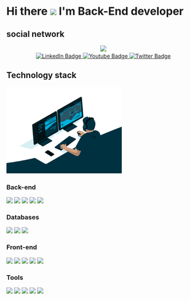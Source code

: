  <h1>
  Hi there <img src="https://media.giphy.com/media/hvRJCLFzcasrR4ia7z/giphy.gif" width="30px"/> I'm Back-End developer
</h1>
<h2>
  social network
 </h2>
 <div id="header" align="center">
  <img src="https://media.giphy.com/media/M9gbBd9nbDrOTu1Mqx/giphy.gif" width="100"/>
  <div id="badges">
  <a href="https://t.me/pythonpublics">
    <img src="https://img.shields.io/badge/Telegram-blue?style=for-the-badge&logo=Telegram&logoColor=white" alt="LinkedIn Badge"/>
  </a>
  <a href="your-youtube-URL">
    <img src="https://img.shields.io/badge/YouTube-red?style=for-the-badge&logo=youtube&logoColor=white" alt="Youtube Badge"/>
  </a>
  <a href="https://www.tiktok.com/@kaidis_developer">
    <img src="https://img.shields.io/badge/Tiktok-black?style=for-the-badge&logo=Tiktok&logoColor=white" alt="Twitter Badge"/>
  </a>
</div>
</div>

 <h2>
Technology stack
  </h2>
  <img src="https://raw.githubusercontent.com/DJWOMS/DJWOMS/main/code.gif" width="300">

<h3>Back-end</h3>

<img src="https://img.shields.io/badge/Python-black?style=for-the-badge&logo=Python&logoColor=blue"/>  <img src="https://img.shields.io/badge/Django-limegreen?style=for-the-badge&logo=Django&logoColor=white"/> 
<img src="https://img.shields.io/badge/Flask-white?style=for-the-badge&logo=Flask&logoColor=black"/>
<img src="https://img.shields.io/badge/jinja-deepskyblue?style=for-the-badge&logo=jinja&logoColor=white"/>
<img src="https://img.shields.io/badge/fastapi-white?style=for-the-badge&logo=fastapi&logoColor=green"/>


<h3>Databases</h3>

<img src="https://img.shields.io/badge/MySql-blue?style=for-the-badge&logo=MySql&logoColor=white"/>  <img src="https://img.shields.io/badge/sqlite-deepskyblue?style=for-the-badge&logo=sqlite&logoColor=003B57"/>
<img src="https://img.shields.io/badge/postgresql-blue?style=for-the-badge&logo=postgresql&logoColor=FFFFFF"/>

<h3>Front-end</h3>

<img src="https://img.shields.io/badge/Html5-red?style=for-the-badge&logo=Html5&logoColor=white"/>  <img src="https://img.shields.io/badge/css3-blue?style=for-the-badge&logo=css3&logoColor=white"/>
<img src="https://img.shields.io/badge/javascript-gold?style=for-the-badge&logo=javascript&logoColor=black"/>
<img src="https://img.shields.io/badge/figma-lightyellow?style=for-the-badge&logo=figma&logoColor=black"/>
<img src="https://img.shields.io/badge/react-white?style=for-the-badge&logo=react&logoColor=#1D63ED"/>


<h3>Tools</h3>

<img src="https://img.shields.io/badge/git-black?style=for-the-badge&logo=git&logoColor=red"/>  <img src="https://img.shields.io/badge/github-black?style=for-the-badge&logo=github&logoColor=white"/>
<img src="https://img.shields.io/badge/postman-orange?style=for-the-badge&logo=postman&logoColor=white"/>
<img src="https://img.shields.io/badge/pycharm-greenyellow?style=for-the-badge&logo=pycharm&logoColor=black"/>
<img src="https://img.shields.io/badge/docker-blue?style=for-the-badge&logo=docker&logoColor=#1D63ED"/>
